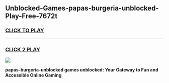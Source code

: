 
## Unblocked-Games-papas-burgeria-unblocked-Play-Free-7672t
<h3>
<a href="https://premium76.site?title=papas-burgeria-unblocked&ref=23A">CLICK TO PLAY</a></h3>
<hr>

<h3>
<a href="https://premium76.site?title=papas-burgeria-unblocked&ref=23A">CLICK 2 PLAY</a>
  
</h3>

<a href="https://premium76.site?title=papas-burgeria-unblocked&ref=23A"><img src="https://clearcache.store/games.png"></a>


**papas-burgeria-unblocked games unblocked: Your Gateway to Fun and Accessible Online Gaming**

